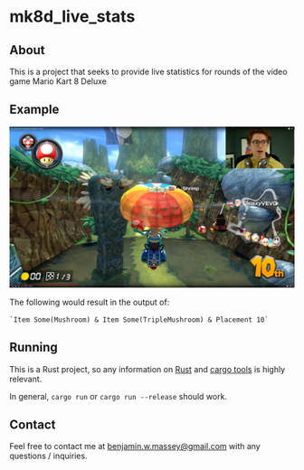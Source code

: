 # mk8d_live_stats

## About

This is a project that seeks to provide live statistics for rounds of the video game Mario Kart 8 Deluxe

## Example

![clint](./doc/stream.png)

The following would result in the output of:

    `Item Some(Mushroom) & Item Some(TripleMushroom) & Placement 10`

## Running

This is a Rust project, so any information on [Rust](https://www.rust-lang.org/) and [cargo tools](https://doc.rust-lang.org/cargo/) is highly relevant.

In general, `cargo run` or `cargo run --release` should work.

## Contact

Feel free to contact me at benjamin.w.massey@gmail.com with any questions / inquiries.